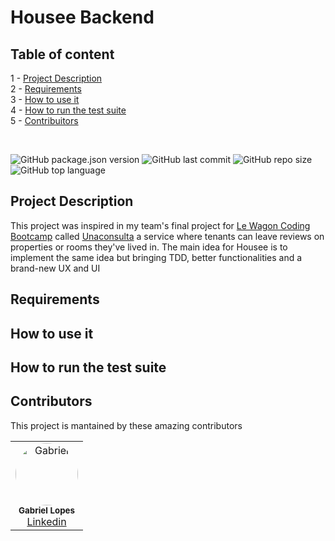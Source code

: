 # **Housee Backend**
## **Table of content**

1 - [Project Description](#project-description)<br>
2 - [Requirements](#requirements)<br>
3 - [How to use it](#how-to-use-it)<br>
4 - [How to run the test suite](#how-to-run-the-test-suite)<br>
5 - [Contribuitors](#contribuitors)

<br>

![GitHub package.json version](https://img.shields.io/github/package-json/v/gabrielloppes/housee_backend?style=for-the-badge)
![GitHub last commit](https://img.shields.io/github/last-commit/gabrielloppes/housee_backend?style=for-the-badge)
![GitHub repo size](https://img.shields.io/github/repo-size/gabrielloppes/housee_backend?style=for-the-badge)
![GitHub top language](https://img.shields.io/github/languages/top/gabrielloppes/housee_backend?style=for-the-badge)


## **Project Description**
This project was inspired in my team's final project for [Le Wagon Coding Bootcamp](https://www.lewagon.com) called [Unaconsulta](https://github.com/mamuh/unaconsulta) a service where tenants can leave reviews on properties or rooms they've lived in. The main idea for Housee is to implement the same idea but bringing TDD, better functionalities and a brand-new UX and UI

## **Requirements**

## **How to use it**
## **How to run the test suite**

## **Contributors**

This project is mantained by these amazing contributors

<table>
  <tr>
    <td align="center">
      <img style="border-radius: 50%;" src="https://avatars.githubusercontent.com/u/36803487?v=4" width="100px" alt="Gabriel" /><br/><sub><b>Gabriel Lopes</b></sub><br/><a href="linkedin.com/in/gabriellopees">Linkedin</a>
    </td>
  <tr>
</table>
